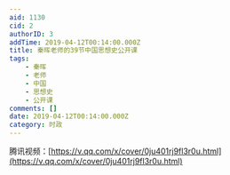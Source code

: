 ```yaml
---
aid: 1130
cid: 2
authorID: 3
addTime: 2019-04-12T00:14:00.000Z
title: 秦晖老师的39节中国思想史公开课
tags:
    - 秦晖
    - 老师
    - 中国
    - 思想史
    - 公开课
comments: []
date: 2019-04-12T00:14:00.000Z
category: 时政
---
```


腾讯视频：[https://v.qq.com/x/cover/0ju401rj9fl3r0u.html](https://v.qq.com/x/cover/0ju401rj9fl3r0u.html)
